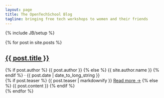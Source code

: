 ```yaml
---
layout: page
title: The OpenTechSchool Blog
tagline: bringing free tech workshops to women and their friends
---
```

{% include JB/setup %}

<div class="posts">
{% for post in site.posts %}
  <h2 class="post_title">
    <span><a href="{{ BASE_PATH }}{{ post.url }}">{{ post.title }}</a></span>
  </h2>

  <span class="post_meta">
    {% if post.author %}
      {{ post.author }}
    {% else %}
      {{ site.author.name }} 
    {% endif %}
    &middot;    
    {{ post.date | date_to_long_string }}
  </span>

  <div class="post_content">
    {% if post.teaser %}
      {{ post.teaser | markdownify }} 
      <a class="ots_action read_more" href="{{ BASE_PATH }}{{ post.url }}">Read&nbsp;more&nbsp;&#8594;</a>
    {% else %}
      {{ post.content }}
    {% endif %}
  </div>
{% endfor %}
</div>
